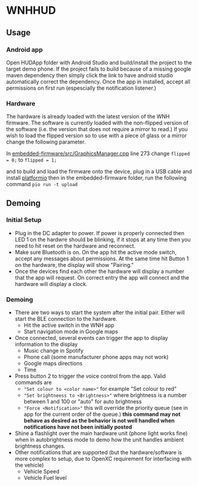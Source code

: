 # WNHHUD

## Usage

### Android app
Open HUDApp folder with Android Studio and build/install the project to the target demo phone. If the project fails to build because of a missing google maven dependency then simply click the link to have android studio automatically correct the dependency. Once the app in installed, accept all permissions on first run (espescially the notification listener.) 

### Hardware
The hardware is already loaded with the latest version of the WNH firmware. The software is currently loaded with the non-flipped version of the software (i.e. the version that does not require a mirror to read.) If you wish to load the flipped version so to use with a piece of glass or a mirror change the following parameter.

In [embedded-firmware/src/GraphicsManager.cpp](https://github.com/ECE493W18T04/android-app/blob/master/embedded-firmware/src/GraphicsManager.cpp#L273) line 273
change `flipped = 0;` to `flipped = 1;`

and to build and load the firmware onto the device, plug in a USB cable and install [platformio](https://platformio.org/) then in the embedded-firmware folder, run the following command `pio run -t upload`

## Demoing

### Initial Setup
* Plug in the DC adapter to power. If power is properly connected then LED 1 on the hardwre should be blinking, if it stops at any time then you need to hit reset on the hardware and reconnect.
* Make sure Bluetooth is on. On the app hit the active mode switch, accept any messages about permissions. At the same time hit Button 1 on the hardware, the display will show "Pairing."
* Once the devices find each other the hardware will display a number that the app will request. On correct entry the app will connect and the hardware will display a clock.

### Demoing
* There are two ways to start the system after the initial pair. Either will start the BLE connection to the hardware.
  * Hit the active switch in the WNH app
  * Start navigation mode in Google maps
* Once connected, several events can trigger the app to display information to the display
  * Music change in Spotify
  * Phone call (some manufacturer phone apps may not work)
  * Google maps directions
  * Time
* Press button 2 to trigger the voice control from the app. Valid commands are
  * `"Set colour to <color name>"` for example "Set colour to red"
  * `"Set brightneess to <Brightness>"` where brightness is a number between 1 and 100 or "auto" for auto brightness
  * `"Force <Notification>"` this will override the priority queue (see in app for the current order of the queue.) **this command may not behave as desired as the behavior is not well handled when notifications have not been initially posted**
* Shine a flashlight over the main hardware unit (phone light works fine) when in autobrightness mode to demo how the unit handles ambient brightness changes.
* Other notifications that are supported (but the hardware/software is more complex to setup, due to OpenXC requirement for interfacing with the vehicle)
  * Vehicle Speed
  * Vehicle Fuel level
